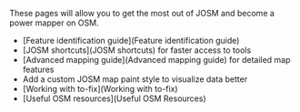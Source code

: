 These pages will allow you to get the most out of JOSM and become a power mapper on OSM.

- [Feature identification guide](Feature identification guide)
- [JOSM shortcuts](JOSM shortcuts) for faster access to tools
- [Advanced mapping guide](Advanced mapping guide) for detailed map features
- Add a custom JOSM map paint style to visualize data better
- [Working with to-fix](Working with to-fix)
- [Useful OSM resources](Useful OSM Resources)